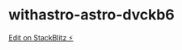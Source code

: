 # withastro-astro-dvckb6

[Edit on StackBlitz ⚡️](https://stackblitz.com/edit/withastro-astro-dvckb6)